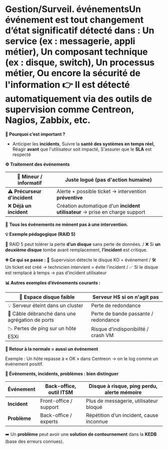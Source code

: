 # Gestion/Surveil. événementsUn **événement** est tout **changement d’état significatif** détecté dans : Un **service** (ex : messagerie, appli métier), Un **composant technique** (ex : disque, switch), Un **processus métier,** Ou encore la **sécurité de l'information** 👉 Il est détecté automatiquement via des **outils de supervision** comme **Centreon**, **Nagios**, **Zabbix**, etc.



**🧪 Pourquoi c’est important ?**

- Anticiper les **incidents**, Suivre la **santé des systèmes en temps réel,** Réagir **avant** que l'utilisateur soit impacté, S'assurer que le **SLA** est respecté



**⚙️ Traitement des événements**

| 🔧 **Mineur / informatif** | Juste logué (pas d'action humaine) |
|----|----|
| ⚠️ **Précurseur d'incident** | Alerte + possible ticket → intervention **préventive** |
| ❌ **Déjà un incident** | Création automatique d’un **incident utilisateur** → prise en charge support |

🧠 **Tous les événements ne mènent pas à une intervention.**



**💡 Exemple pédagogique (RAID 5)**

🔄 RAID 5 peut tolérer la perte **d’un disque** sans perte de données. / ❌ Si **un deuxième disque** tombe avant remplacement, **l’incident** est critique.

**➕ Ce qui se passe :** 👀 Supervision détecte le disque KO = événement / 🛠️ Un ticket est créé → technicien intervient = évite l’incident / ✅ Si le disque est remplacé à temps → pas d’incident utilisateur



**📊 Autres exemples d’événements courants :**

| 🧮 Espace disque faible | Serveur HS si on n'agit pas |
|----|----|
| 💡 Serveur éteint dans un cluster | Perte de redondance |
| 🔌 Câble débranché dans une agrégation de ports | Perte de bande passante / redondance |
| 📉 Pertes de ping sur un hôte ESXi | Risque d’indisponibilité / crash VM |



**🔄 Retour à la normale = aussi un événement**

Exemple : Un hôte repasse à « OK » dans Centreon → on le log comme un événement positif.



**🧩 Événements, incidents, problèmes : bien distinguer**

| **Événement** | Back-office, outil ITSM | Disque à risque, ping perdu, alerte mémoire |
|----|----|----|
| **Incident** | Front-office / support | Plus de messagerie, utilisateur bloqué |
| **Problème** | Back-office / experts | Répétition d’un incident, cause inconnue |

➡️ Un **problème** peut avoir une **solution de contournement** dans la **KEDB** (base des erreurs connues).
